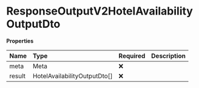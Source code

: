 # ResponseOutputV2HotelAvailabilityOutputDto

**Properties**

| Name   | Type                         | Required | Description |
| :----- | :--------------------------- | :------- | :---------- |
| meta   | Meta                         | ❌       |             |
| result | HotelAvailabilityOutputDto[] | ❌       |             |
